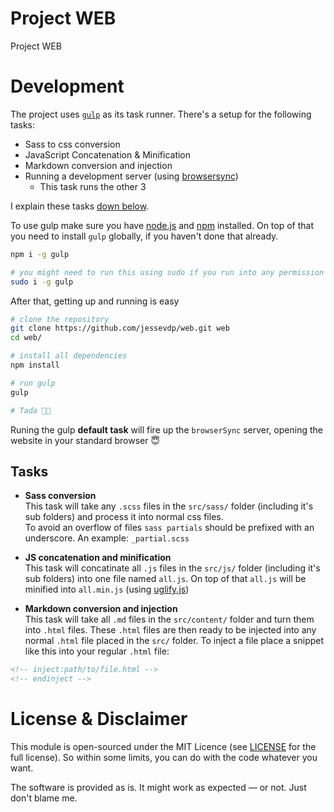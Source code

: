 # Project WEB
Project WEB

# Development
The project uses [`gulp`](https://gulpjs.com/) as its task runner. There's a setup for the following tasks:
- Sass to css conversion
- JavaScript Concatenation & Minification
- Markdown conversion and injection
- Running a development server (using [browsersync](https://browsersync.io/))
  - This task runs the other 3

I explain these tasks [down below](#tasks).

To use gulp make sure you have [node.js](nodejs.org) and [npm](npmjs.org) installed.
On top of that you need to install `gulp` globally, if you haven't done that already.

```sh
npm i -g gulp

# you might need to run this using sudo if you run into any permission issues
sudo i -g gulp
```

After that, getting up and running is easy

```sh
# clone the repository
git clone https://github.com/jessevdp/web.git web
cd web/

# install all dependencies
npm install

# run gulp
gulp

# Tada 🎉🎉
```
Runing the gulp **default task** will fire up the `browserSync` server, opening the website in your standard browser 😇

## Tasks
- **Sass conversion**  
This task will take any `.scss` files in the `src/sass/` folder (including it's sub folders) and process it into normal css files.  
To avoid an overflow of files `sass partials` should be prefixed with an underscore. An example: `_partial.scss`

- **JS concatenation and minification**  
This task will concatinate all `.js` files in the `src/js/` folder (including it's sub folders) into one file named `all.js`. On top of that `all.js` will be minified into `all.min.js` (using [uglify.js](https://www.npmjs.com/package/gulp-uglify))

- **Markdown conversion and injection**  
This task will take all `.md` files in the `src/content/` folder and turn them into `.html` files. These `.html` files are then ready to be injected into any normal `.html` file placed in the `src/` folder.
To inject a file place a snippet like this into your regular `.html` file:
```html
<!-- inject:path/to/file.html -->
<!-- endinject -->
```

# License & Disclaimer
This module is open-sourced under the MIT Licence (see [LICENSE](LICENSE) for the full license). So within some limits, you can do with the code whatever you want.

The software is provided as is. It might work as expected — or not. Just don't blame me.
